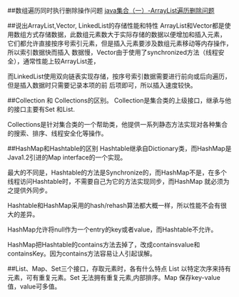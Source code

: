 ##数组遍历同时执行删除操作问题
<a href="http://xfhnever.github.io/blog/2014/07/22/java-collectionremoveproblem/">java集合（一）-ArrayList遍历删除问题</a>

##说出ArrayList,Vector, LinkedList的存储性能和特性
ArrayList和Vector都是使用数组方式存储数据，此数组元素数大于实际存储的数据以便增加和插入元素，
它们都允许直接按序号索引元素，但是插入元素要涉及数组元素移动等内存操作，所以索引数据快而插入
数据慢，Vector由于使用了synchronized方法（线程安全），通常性能上较ArrayList差，

而LinkedList使用双向链表实现存储，按序号索引数据需要进行前向或后向遍历，但是插入数据时只需要记录本项的前
后项即可，所以插入速度较快。

##Collection 和 Collections的区别。
Collection是集合类的上级接口，继承与他的接口主要有Set 和List.

Collections是针对集合类的一个帮助类，他提供一系列静态方法实现对各种集合的搜索、排序、线程安全化等操作。

##HashMap和Hashtable的区别
Hashtable继承自Dictionary类，而HashMap是Java1.2引进的Map interface的一个实现。

最大的不同是，Hashtable的方法是Synchronize的，而HashMap不是，在多个线程访问Hashtable时，不需要自己为它的方法实现同步，而HashMap 就必须为之提供外同步。 

Hashtable和HashMap采用的hash/rehash算法都大概一样，所以性能不会有很大的差异。

HashMap允许将null作为一个entry的key或者value，而Hashtable不允许。

HashMap把Hashtable的contains方法去掉了，改成containsvalue和containsKey。因为contains方法容易让人引起误解。 

##List、Map、Set三个接口，存取元素时，各有什么特点
List 以特定次序来持有元素，可有重复元素。Set 无法拥有重复元素,内部排序。Map 保存key-value值，value可多值。


